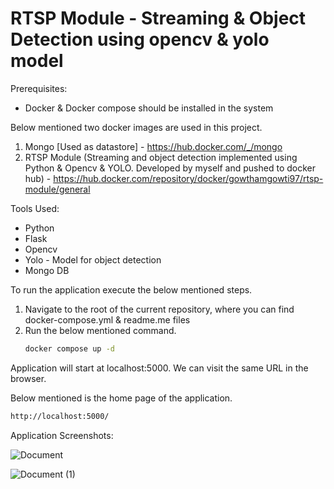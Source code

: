# RTSP Module - Streaming & Object Detection using opencv & yolo model

Prerequisites: 
- Docker & Docker compose should be installed in the system

Below mentioned two docker images are used in this project.

1. Mongo [Used as datastore] - https://hub.docker.com/_/mongo
2. RTSP Module (Streaming and object detection implemented using Python & Opencv & YOLO. Developed by myself and pushed to docker hub) - https://hub.docker.com/repository/docker/gowthamgowti97/rtsp-module/general

Tools Used:
- Python
- Flask
- Opencv
- Yolo - Model for object detection
- Mongo DB

To run the application execute the below mentioned steps.

1. Navigate to the root of the current repository, where you can find docker-compose.yml & readme.me files
2. Run the below mentioned command.
    ```sh
    docker compose up -d
    ```

Application will start at localhost:5000. We can visit the same URL in the browser.

Below mentioned is the home page of the application.

```sh
http://localhost:5000/
```

Application Screenshots:

![Document](https://user-images.githubusercontent.com/61144649/118371915-678a3a00-b5cc-11eb-9e4a-e87008a6c6eb.png)


![Document (1)](https://user-images.githubusercontent.com/61144649/118371931-84267200-b5cc-11eb-85d6-b25d2bf1f1f3.png)
